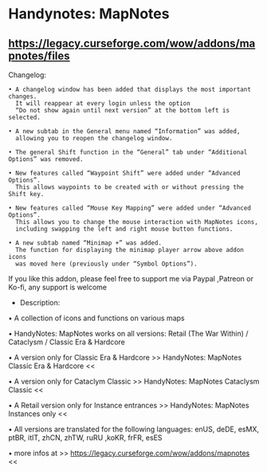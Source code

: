 # Handynotes: MapNotes
## https://legacy.curseforge.com/wow/addons/mapnotes/files

Changelog:

    • A changelog window has been added that displays the most important changes.
      It will reappear at every login unless the option
      “Do not show again until next version” at the bottom left is selected.

    • A new subtab in the General menu named “Information” was added,
      allowing you to reopen the changelog window.

    • The general Shift function in the “General” tab under “Additional Options” was removed.

    • New features called “Waypoint Shift” were added under “Advanced Options”.
      This allows waypoints to be created with or without pressing the Shift key.

    • New features called “Mouse Key Mapping” were added under “Advanced Options”.
      This allows you to change the mouse interaction with MapNotes icons,
      including swapping the left and right mouse button functions.

    • A new subtab named “Minimap +” was added.
      The function for displaying the minimap player arrow above addon icons
      was moved here (previously under “Symbol Options”).

    
If you like this addon, please feel free to support me via Paypal ,Patreon or Ko-fi, any support is welcome

- Description:

• A collection of icons and functions on various maps

• HandyNotes: MapNotes works on all versions: Retail (The War Within) / Cataclysm / Classic Era & Hardcore

• A version only for Classic Era & Hardcore  >> HandyNotes: MapNotes Classic Era & Hardcore <<

• A version only for Cataclym Classic >> HandyNotes: MapNotes Cataclysm Classic <<

• A Retail version only for Instance entrances >> HandyNotes: MapNotes Instances only <<

• All versions are translated for the following languages: enUS, deDE, esMX, ptBR, itIT, zhCN, zhTW, ruRU ,koKR, frFR, esES

• more infos at >> https://legacy.curseforge.com/wow/addons/mapnotes <<
